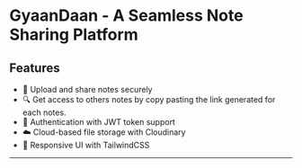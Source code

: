 # GyaanDaan - A Seamless Note Sharing Platform

## Features

- 📝 Upload and share notes securely
- 🔍 Get access to others notes by copy pasting the link generated for each notes.
- 🔐 Authentication with JWT token support
- ☁️ Cloud-based file storage with Cloudinary
- 🎨 Responsive UI with TailwindCSS

---


  
